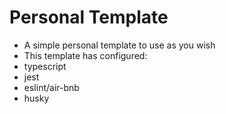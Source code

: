 # Personal Template
- A simple personal template to use as you wish
- This template has configured:
 - typescript
 - jest
 - eslint/air-bnb
 - husky
